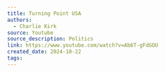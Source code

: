 ```yaml
---
title: Turning Point USA
authors:
  - Charlie Kirk
source: Youtube
source_description: Politics
link: https://www.youtube.com/watch?v=Ab6T-gFdGOU
created_date: 2024-10-22
tags:
---
```


